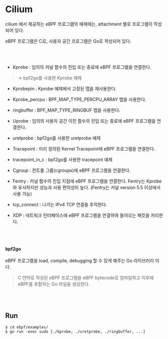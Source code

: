 # Cilium

cilium 에서 제공하는 eBPF 프로그램의 예제에는, attachment 별로 프로그램이 작성되어 있다.

eBPF 프로그램은 C로, 사용자 공간 프로그램은 Go로 작성되어 있다.

<br></br>

- Kprobe : 임의의 커널 함수의 진입 또는 종료에 eBPF 프로그램을 연결한다.
> -> bpf2go를 사용한 Kprobe 예제

- Kprobepin : Kprobe 예제에서 고정된 맵을 재사용한다.

- Kprobe_percpu : BPF_MAP_TYPE_PERCPU_ARRAY 맵을 사용한다.

- ringbuffer : BPF_MAP_TYPE_RINGBUF 맵을 사용한다.

- Uprobe : 임의의 사용자 공간 이진 함수의 진입 또는 종료에 eBPF 프로그램을 연결한다.

- uretprobe : bpf2go를 사용한 uretprobe 예제

- Tracepoint : 미리 정의된 Kernel Tracepoint에 eBPF 프로그램을 연결한다.

- tracepoint_in_c : bpf2go를 사용한 tracepoint 예제

- Cgroup : 컨트롤 그룹(cgroups)에 eBPF 프로그램을 연결한다.

- Fentry : 커널 함수의 진입 지점에 eBPF 프로그램을 연결한다. Fentry는 Kprobe와 유사하지만 성능과 사용 편의성이 높다. (Fentry는 커널 version 5.5 이상에서 사용 가능)

- tcp_connect : 나가는 IPv4 TCP 연결을 추적한다.

- XDP : 네트워크 인터페이스에 eBPF 프로그램을 연결하여 들어오는 패킷을 처리한다.

<br></br>

#### bpf2go

eBPF 프로그램을 load, compile, debugging 할 수 있게 해주는 Go 라이브러리 이다.
> C 언어로 작성된 eBPF 프로그램을 eBPF bytecode로 컴파일하고 이후에 eBPF를 포함하는 Go 파일을 생성한다.

<br></br>

## Run

```
$ cd ebpf/examples/
$ go run -exec sudo [./kprobe, ./uretprobe, ./ringbuffer, ...]
```
